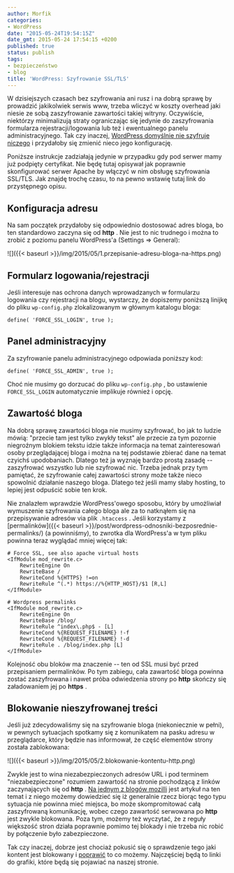 ```yaml
---
author: Morfik
categories:
- WordPress
date: "2015-05-24T19:54:15Z"
date_gmt: 2015-05-24 17:54:15 +0200
published: true
status: publish
tags:
- bezpieczeństwo
- blog
title: 'WordPress: Szyfrowanie SSL/TLS'
---
```


W dzisiejszych czasach bez szyfrowania ani rusz i na dobrą sprawę by prowadzić jakikolwiek serwis
www, trzeba wliczyć w koszty overhead jaki niesie ze sobą zaszyfrowanie zawartości takiej witryny.
Oczywiście, niektórzy minimalizują straty ograniczając się jedynie do zaszyfrowania formularza
rejestracji/logowania lub też i ewentualnego panelu administracyjnego. Tak czy inaczej, [WordPress
domyślnie nie szyfruje niczego](https://codex.wordpress.org/Administration_Over_SSL) i przydałoby
się zmienić nieco jego konfigurację.

Poniższe instrukcje zadziałają jedynie w przypadku gdy pod serwer mamy już podpięty certyfikat. Nie
będę tutaj opisywał jak poprawnie skonfigurować serwer Apache by włączyć w nim obsługę szyfrowania
SSL/TLS. Jak znajdę trochę czasu, to na pewno wstawię tutaj link do przystępnego opisu.

<!--more-->
## Konfiguracja adresu

Na sam początek przydałoby się odpowiednio dostosować adres bloga, bo ten standardowo zaczyna się od
**http** . Nie jest to nic trudnego i można to zrobić z poziomu panelu WordPress'a (Settings =\>
General):

![]({{< baseurl >}}/img/2015/05/1.przepisanie-adresu-bloga-na-https.png)

## Formularz logowania/rejestracji

Jeśli interesuje nas ochrona danych wprowadzanych w formularzu logowania czy rejestracji na blogu,
wystarczy, że dopiszemy poniższą linijkę do pliku `wp-config.php` zlokalizowanym w głównym katalogu
bloga:

    define( 'FORCE_SSL_LOGIN', true );

## Panel administracyjny

Za szyfrowanie panelu administracyjnego odpowiada poniższy kod:

    define( 'FORCE_SSL_ADMIN', true );

Choć nie musimy go dorzucać do pliku `wp-config.php` , bo ustawienie `FORCE_SSL_LOGIN` automatycznie
implikuje również i opcję.

## Zawartość bloga

Na dobrą sprawę zawartości bloga nie musimy szyfrować, bo jak to ludzie mówią: "przecie tam jest
tylko zwykły tekst" ale przecie za tym pozornie niegroźnym blokiem tekstu idzie także informacja na
temat zainteresowań osoby przeglądającej bloga i można na tej podstawie zbierać dane na temat
czyichś upodobaniach. Dlatego też ja wyznaję bardzo prostą zasadę -- zaszyfrować wszystko lub nie
szyfrować nic. Trzeba jednak przy tym pamiętać, że szyfrowanie całej zawartości strony może także
nieco spowolnić działanie naszego bloga. Dlatego też jeśli mamy słaby hosting, to lepiej jest
odpuścić sobie ten krok.

Nie znalazłem wprawdzie WordPress'owego sposobu, który by umożliwiał wymuszenie szyfrowania całego
bloga ale za to natknąłem się na przepisywanie adresów via plik `.htaccess` . Jeśli korzystamy z
[permalinków]({{< baseurl >}}/post/wordpress-odnosniki-bezposrednie-permalinks/) (a powinniśmy),
to zwrotka dla WordPress'a w tym pliku powinna teraz wyglądać mniej więcej tak:

    # Force SSL, see also apache virtual hosts
    <IfModule mod_rewrite.c>
        RewriteEngine On
        RewriteBase /
        RewriteCond %{HTTPS} !=on
        RewriteRule ^(.*) https://%{HTTP_HOST}/$1 [R,L]
    </IfModule>

    # Wordpress permalinks
    <IfModule mod_rewrite.c>
        RewriteEngine On
        RewriteBase /blog/
        RewriteRule ^index\.php$ - [L]
        RewriteCond %{REQUEST_FILENAME} !-f
        RewriteCond %{REQUEST_FILENAME} !-d
        RewriteRule . /blog/index.php [L]
    </IfModule>

Kolejność obu bloków ma znaczenie -- ten od SSL musi być przed przepisaniem permalinków. Po tym
zabiegu, cała zawartość bloga powinna zostać zaszyfrowana i nawet próba odwiedzenia strony po
**http** skończy się załadowaniem jej po **https** .

## Blokowanie nieszyfrowanej treści

Jeśli już zdecydowaliśmy się na szyfrowanie bloga (niekoniecznie w pełni), w pewnych sytuacjach
spotkamy się z komunikatem na pasku adresu w przeglądarce, który będzie nas informował, że część
elementów strony została zablokowana:

![]({{< baseurl >}}/img/2015/05/2.blokowanie-kontentu-http.png)

Zwykle jest to wina niezabezpieczonych adresów URL i pod terminem "niezabezpieczone" rozumiem
zawartość na stronie pochodzącą z linków zaczynających się od **http** . [Na jednym z blogów
mozilli](https://blog.mozilla.org/tanvi/2013/04/10/mixed-content-blocking-enabled-in-firefox-23/)
jest artykuł na ten temat i z niego możemy dowiedzieć się iż generalnie rzecz biorąc tego typu
sytuacja nie powinna mieć miejsca, bo może skompromitować całą zaszyfrowaną komunikację, wobec czego
zawartość serwowana po **http** jest zwykle blokowana. Poza tym, możemy też wyczytać, że z reguły
większość stron działa poprawnie pomimo tej blokady i nie trzeba nic robić by połączenie było
zabezpieczone.

Tak czy inaczej, dobrze jest chociaż pokusić się o sprawdzenie tego jaki kontent jest blokowany i
[poprawić](https://developer.mozilla.org/en-US/docs/Web/Security/Mixed_content/How_to_fix_website_with_mixed_content)
to co możemy. Najczęściej będą to linki do grafiki, które będą się pojawiać na naszej stronie.
